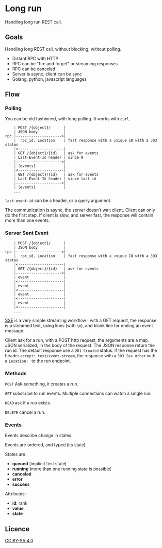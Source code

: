 Long run
========

Handling long run REST call.

Goals
------

Handling long REST call, without blocking, without polling.

 * Distant RPC with HTTP
 * RPC can be "fire and forget" or streaming responses
 * RPC can be canceled
 * Server is async, client can be sync
 * Golang, python, javascript languages

Flow
----

### Polling

You can be old fashioned, with long polling.
It works with `curl`.

        | POST /{object}/      |
        | JSON body            |
    rpc |--------------------->|
        |  rpc_id, Location    | fast response with a unique ID with a 303 status
        |<---------------------|
        | GET /{object}/{id}   | ask for events
        | Last-Event-Id header | since 0
        |--------------------->|
        | [events]             | 
        |<---------------------|
        | GET /{object}/{id}   | ask for events
        | Last-Event-Id header | since last id
        |--------------------->|
        | [events]             | 
        ...

`last-event-id` can be a header, or a query argument.

The communication is async, the server doesn't wait client.
Client can only do the first step.
If client is slow, and server fast, the response will contain more than one events.

### Server Sent Event

        | POST /{object}/      |
        | JSON body            |
    rpc |--------------------->|
        |  rpc_id, Location    | fast response with a unique ID with a 303 status
        |<---------------------|
        | GET /{object}/{id}   | ask for events
        |--------------------->|
        | event                |
        |<---------------------|
        | event                |
        |<---------------------|
        | event                |
        |<---------------------|
        | event                |
        |<---------------------|
        ...

[SSE](https://html.spec.whatwg.org/multipage/server-sent-events.html) is a very simple streaming workflow : with a GET request, the response is a streamed text, using lines (with `\n`), and blank line for ending an event message.

Client ask for a run, with a POST http request, the arguments are a map, JSON serialized, in the body of the request. The JSON response return the run id.
The default response use a `201 Created` status. If the request has the header `accept: text/event-stream`, the response with a `303 See other` with a `Location: ` to the run endpoint.

### Methods

`POST` Ask something, it creates a run.

`GET` subscribe to run events. Multiple connections can watch a single run.

`HEAD` ask if a run exists.

`DELETE` cancel a run.

### Events

Events describe change in states.

Events are ordered, and typed (its state).

States are:

 * **queued** (implicit first state)
 * **running** (more than one running state is possible)
 * **canceled**
 * **error**
 * **success**

Attributes:

 * **id**: rank
 * **value**
 * **state**

Licence
-------

[CC BY-SA 4.0](https://creativecommons.org/licenses/by-sa/4.0/)
